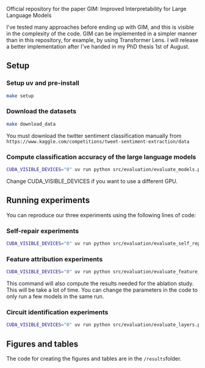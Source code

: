 Official repository for the paper GIM: Improved Interpretability for Large Language Models

I've tested many approaches before ending up with GIM, and this is visible in the complexity of the code. GIM can be implemented in a simpler manner than in this repository, for example, by using Transformer Lens. I will release a better implementation after I've handed in my PhD thesis 1st of August.

## Setup
### Setup uv and pre-install

```bash
make setup
```

### Download the datasets

```bash
make download_data
```
You must download the twitter sentiment classification manually from `https://www.kaggle.com/competitions/tweet-sentiment-extraction/data`

### Compute classification accuracy of the large language models
```bash
CUDA_VISIBLE_DEVICES="0" uv run python src/evaluation/evaluate_models.py
```
Change CUDA_VISIBLE_DEVICES if you want to use a different GPU.


## Running experiments
You can reproduce our three experiments using the following lines of code:

### Self-repair experiments
```bash
CUDA_VISIBLE_DEVICES="0" uv run python src/evaluation/evaluate_self_repair.py
```

### Feature attribution experiments
```bash
CUDA_VISIBLE_DEVICES="0" uv run python src/evaluation/evaluate_feature_attributions.py
```
This command will also compute the results needed for the ablation study. This will be take a lot of time. You can change the parameters in the code to only run a few models in the same run.

### Circuit identification experiments
```bash
CUDA_VISIBLE_DEVICES="0" uv run python src/evaluation/evaluate_layers.py
```

## Figures and tables
The code for creating the figures and tables are in the `/results`folder.
